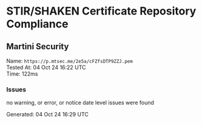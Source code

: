 # STIR/SHAKEN Certificate Repository Compliance

## Martini Security

Name: `https://p.mtsec.me/2e5a/cFZfsDTP9ZZJ.pem`\
Tested At: 04 Oct 24 16:22 UTC\
Time: 122ms

### Issues

no warning, or error, or notice date level issues were found

Generated: 04 Oct 24 16:29 UTC